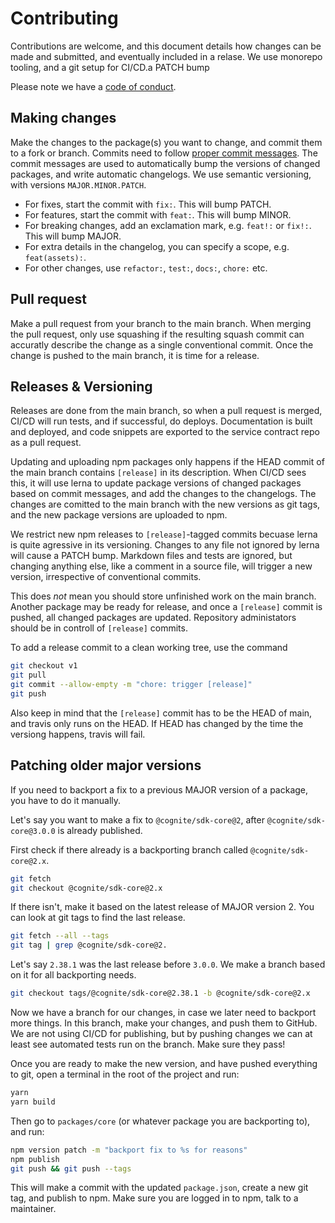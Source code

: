 Contributing
============

Contributions are welcome, and this document details how changes can be made and submitted,
and eventually included in a relase. We use monorepo tooling, and a git setup for CI/CD.a PATCH bump 

Please note we have a [code of conduct](./CODE_OF_CONDUCT.md).

## Making changes
Make the changes to the package(s) you want to change, and commit them to a fork or branch.
Commits need to follow [proper commit messages](https://github.com/angular/angular.js/blob/master/DEVELOPERS.md#-git-commit-guidelines).
The commit messages are used to automatically bump the versions of changed packages, and write automatic changelogs.
We use semantic versioning, with versions `MAJOR.MINOR.PATCH`.

 - For fixes, start the commit with `fix:`. This will bump PATCH.
 - For features, start the commit with `feat:`. This will bump MINOR.
 - For breaking changes, add an exclamation mark, e.g. `feat!:` or `fix!:`. This will bump MAJOR.
 - For extra details in the changelog, you can specify a scope, e.g. `feat(assets):`.
 - For other changes, use `refactor:`, `test:`, `docs:`, `chore:` etc.

## Pull request
Make a pull request from your branch to the main branch. When merging the pull request,
only use squashing if the resulting squash commit can accuratly describe the change as a single conventional commit.
Once the change is pushed to the main branch, it is time for a release.

## Releases & Versioning
Releases are done from the main branch, so when a pull request is merged,
CI/CD will run tests, and if successful, do deploys.
Documentation is built and deployed, and code snippets
are exported to the service contract repo as a pull request.

Updating and uploading npm packages only happens if the HEAD commit of the main branch
contains `[release]` in its description. When CI/CD sees this, it will use lerna to update
package versions of changed packages based on commit messages, and add the 
changes to the changelogs. The changes are comitted to the main branch
with the new versions as git tags, and the new package versions are uploaded to npm.

We restrict new npm releases to `[release]`-tagged commits becuase lerna is
quite agressive in its versioning. Changes to any file not ignored by lerna will
cause a PATCH bump. Markdown files and tests are ignored, but changing anything else,
like a comment in a source file, will trigger a new version,
irrespective of conventional commits.

This does *not* mean you should store unfinished work on the main branch.
Another package may be ready for release, and once a `[release]`
commit is pushed, all changed packages are updated.
Repository administators should be in controll of `[release]` commits.

To add a release commit to a clean working tree, use the command
```bash
git checkout v1
git pull
git commit --allow-empty -m "chore: trigger [release]"
git push
```

Also keep in mind that the `[release]` commit has to be the HEAD of
main, and travis only runs on the HEAD. If HEAD has changed by the time
the versiong happens, travis will fail.

## Patching older major versions

If you need to backport a fix to a previous MAJOR version of a package,
you have to do it manually.

Let's say you want to make a fix to `@cognite/sdk-core@2`,
after `@cognite/sdk-core@3.0.0` is already published.

First check if there already is a backporting branch called `@cognite/sdk-core@2.x`.
```bash
git fetch
git checkout @cognite/sdk-core@2.x
```

If there isn't, make it based on the latest release of MAJOR version 2.
You can look at git tags to find the last release.
```bash
git fetch --all --tags
git tag | grep @cognite/sdk-core@2.
```

Let's say `2.38.1` was the last release before `3.0.0`.
We make a branch based on it for all backporting needs.

```bash
git checkout tags/@cognite/sdk-core@2.38.1 -b @cognite/sdk-core@2.x
```

Now we have a branch for our changes, in case we later need to backport more things.
In this branch, make your changes, and push them to GitHub.
We are not using CI/CD for publishing, but by pushing changes we can at least
see automated tests run on the branch. Make sure they pass!

Once you are ready to make the new version, and have pushed everything to git,
open a terminal in the root of the project and run:
```bash
yarn
yarn build
```

Then go to `packages/core` (or whatever package you are backporting to), and run:
```bash
npm version patch -m "backport fix to %s for reasons"
npm publish
git push && git push --tags
```

This will make a commit with the updated `package.json`, create a new git tag, and publish to npm.
Make sure you are logged in to npm, talk to a maintainer.
